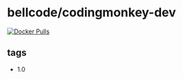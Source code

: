 # bellcode/codingmonkey-dev

[![Docker Pulls](https://img.shields.io/docker/pulls/bellcode/codingmonkey-dev.svg)](https://hub.docker.com/r/bellcode/codingmonkey-dev/)

## tags

- 1.0
